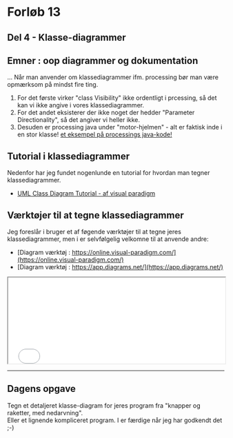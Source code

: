 # Forløb 13
## Del 4 - Klasse-diagrammer

## Emner : oop diagrammer og dokumentation
...
Når man anvender om klassediagrammer ifm. processing bør man være opmærksom på mindst fire ting.
1. For det første virker "class Visibility" ikke ordentligt i prcessing, så det kan vi ikke angive i vores klassediagrammer.
2. For det andet eksisterer der ikke noget der hedder "Parameter Directionality", så det angiver vi heller ikke.   
3. Desuden er processing java under "motor-hjelmen" - alt er faktisk inde i en stor klasse! [et eksempel på processings java-kode!](eksempel_processing_java.md)

## Tutorial i klassediagrammer
Nedenfor har jeg fundet nogenlunde en tutorial for hvordan man tegner klassediagrammer. 
- [UML Class Diagram Tutorial - af visual paradigm](https://www.visual-paradigm.com/guide/uml-unified-modeling-language/uml-class-diagram-tutorial/)

## Værktøjer til at tegne klassediagrammer
Jeg foreslår i bruger et af føgende værktøjer til at tegne jeres klassediagrammer, men i er selvfølgelig velkomne til at anvende andre:
- [Diagram værktøj : https://online.visual-paradigm.com/](https://online.visual-paradigm.com/)
- [Diagram værktøj : https://app.diagrams.net/](https://app.diagrams.net/)

<iframe style="backgound:rgba(255, 255, 255, 0.5)" src="test2Mermaid.html" width="100%" height="200px"></iframe>

-------------------------------------------------------------------------------------------------------------------------------------------------------

## Dagens opgave

Tegn et detaljeret klasse-diagram for jeres program fra "knapper og raketter, med nedarvning".  
Eller et lignende kompliceret program.
I er færdige når jeg har godkendt det ;-)
